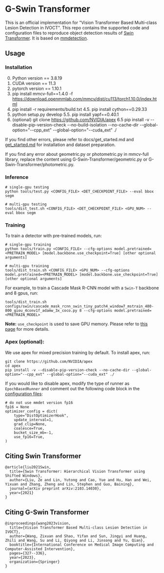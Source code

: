 # G-Swin Transformer

This is an official implementation for "Vision Transformer Based Multi-class Lesion Detection in IVOCT". This repo contains the supported code and configuration files to reproduce object detection results of [Swin Transformer](https://arxiv.org/pdf/2103.14030.pdf). It is based on [mmdetection](https://github.com/open-mmlab/mmdetection).

## Usage

### Installation

0. Python version == 3.8.19
1. CUDA version == 11.3
2. pytorch version == 1.10.1
3. pip install mmcv-full==1.4.0 -f https://download.openmmlab.com/mmcv/dist/cu113/torch1.10.0/index.html
4. pip install -r requirements/build.txt
4.5. pip install cython==0.29.33
5. python setup.py develop
5.5. pip install yapf==0.40.1
6. (optional) git clone https://github.com/NVIDIA/apex
6.5 pip install -v --disable-pip-version-check --no-build-isolation --no-cache-dir --global-option="--cpp_ext" --global-option="--cuda_ext" ./

If you find other errors, please refer to docs/get_started.md and [get_started.md](https://github.com/open-mmlab/mmdetection/blob/master/docs/en/get_started.md) for installation and dataset preparation.

If you find any error about geometric.py or photometric.py in mmcv-full library, replace the content using G-Swin-Transformer/geometric.py or G-Swin-Transformer/photometric.py.

### Inference
```
# single-gpu testing
python tools/test.py <CONFIG_FILE> <DET_CHECKPOINT_FILE> --eval bbox segm

# multi-gpu testing
tools/dist_test.sh <CONFIG_FILE> <DET_CHECKPOINT_FILE> <GPU_NUM> --eval bbox segm
```

### Training

To train a detector with pre-trained models, run:
```
# single-gpu training
python tools/train.py <CONFIG_FILE> --cfg-options model.pretrained=<PRETRAIN_MODEL> [model.backbone.use_checkpoint=True] [other optional arguments]

# multi-gpu training
tools/dist_train.sh <CONFIG_FILE> <GPU_NUM> --cfg-options model.pretrained=<PRETRAIN_MODEL> [model.backbone.use_checkpoint=True] [other optional arguments] 
```
For example, to train a Cascade Mask R-CNN model with a `Swin-T` backbone and 8 gpus, run:
```
tools/dist_train.sh configs/swin/cascade_mask_rcnn_swin_tiny_patch4_window7_mstrain_480-800_giou_4conv1f_adamw_3x_coco.py 8 --cfg-options model.pretrained=<PRETRAIN_MODEL> 
```

**Note:** `use_checkpoint` is used to save GPU memory. Please refer to [this page](https://pytorch.org/docs/stable/checkpoint.html) for more details.


### Apex (optional):
We use apex for mixed precision training by default. To install apex, run:
```
git clone https://github.com/NVIDIA/apex
cd apex
pip install -v --disable-pip-version-check --no-cache-dir --global-option="--cpp_ext" --global-option="--cuda_ext" ./
```
If you would like to disable apex, modify the type of runner as `EpochBasedRunner` and comment out the following code block in the [configuration files](configs/swin):
```
# do not use mmdet version fp16
fp16 = None
optimizer_config = dict(
    type="DistOptimizerHook",
    update_interval=1,
    grad_clip=None,
    coalesce=True,
    bucket_size_mb=-1,
    use_fp16=True,
)
```

## Citing Swin Transformer
```
@article{liu2021Swin,
  title={Swin Transformer: Hierarchical Vision Transformer using Shifted Windows},
  author={Liu, Ze and Lin, Yutong and Cao, Yue and Hu, Han and Wei, Yixuan and Zhang, Zheng and Lin, Stephen and Guo, Baining},
  journal={arXiv preprint arXiv:2103.14030},
  year={2021}
}
```
## Citing G-Swin Transformer
```
@inproceedings{wang2023vision,
  title={Vision Transformer Based Multi-class Lesion Detection in IVOCT},
  author={Wang, Zixuan and Shao, Yifan and Sun, Jingyi and Huang, Zhili and Wang, Su and Li, Qiyong and Li, Jinsong and Yu, Qian},
  booktitle={International Conference on Medical Image Computing and Computer-Assisted Intervention},
  pages={327--336},
  year={2023},
  organization={Springer}
}
```